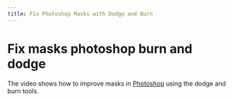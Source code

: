 ```yaml
---
title: Fix Photoshop Masks with Dodge and Burn
---
```


# Fix masks photoshop burn and dodge

The video shows how to improve masks in [Photoshop](../photography/photoshop.md) using the dodge and burn tools.
